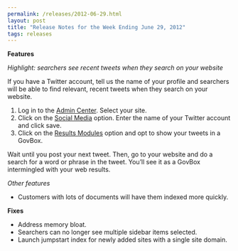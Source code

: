 ```yaml
---
permalink: /releases/2012-06-29.html
layout: post
title: "Release Notes for the Week Ending June 29, 2012"
tags: releases
---
```

<p><strong>Features</strong></p>
<p><em>Highlight: searchers see recent tweets when they search on your website</em></p>
<p>If you have a Twitter account, tell us the name of your profile and searchers will be able to find relevant, recent tweets when they search on your website.</p>
<ol><li>Log in to the <a href="http://search.usa.gov/affiliates/home">Admin Center</a>. Select your site.</li>
<li>Click on the <a href="/manual/social-media.html">Social Media</a> option. Enter the name of your Twitter account and click save.</li>
<li>Click on the <a href="/manual/results-modules.html">Results Modules</a> option and opt to show your tweets in a GovBox.</li>
</ol><p>Wait until you post your next tweet. Then, go to your website and do a search for a word or phrase in the tweet. You&#8217;ll see it as a GovBox intermingled with your web results.</p>
<p><em>Other features</em></p>
<ul><li>Customers with lots of documents will have them indexed more quickly.</li>
</ul><p><strong>Fixes</strong></p>
<ul><li>Address memory bloat.</li>
<li>Searchers can no longer see multiple sidebar items selected.</li>
<li>Launch jumpstart index for newly added sites with a single site domain.</li>
</ul>
